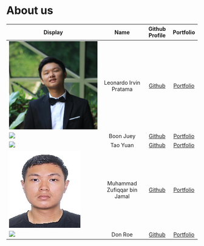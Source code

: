 # About us

Display | Name | Github Profile | Portfolio 
--------|:----:|:--------------:|:---------:
![](irvin.jpg) | Leonardo Irvin Pratama | [Github](https://github.com/L-Irvin) | [Portfolio](docs/team/leonardoirvinpratama.md)
![](https://via.placeholder.com/100.png?text=Photo) | Boon Juey | [Github](https://github.com/) | [Portfolio](docs/team/johndoe.md)
![](https://via.placeholder.com/100.png?text=Photo) | Tao Yuan | [Github](https://github.com/) | [Portfolio](docs/team/johndoe.md)
![](zufiqqar.jpg) | Muhammad Zufiqqar bin Jamal | [Github](https://github.com/Zufiqqar) | [Portfolio](docs/team/Zufiqqar.md)
![](https://via.placeholder.com/100.png?text=Photo) | Don Roe | [Github](https://github.com/) | [Portfolio](docs/team/johndoe.md)
